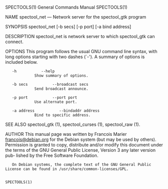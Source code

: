 SPECTOOLS(1)                                                  General Commands Manual                                                 SPECTOOLS(1)

NAME
       spectool_net — Network server for the spectool_gtk program

SYNOPSIS
       spectool_net [-b secs]  [-p port]  [-a bind address]

DESCRIPTION
       spectool_net is network server to which spectool_gtk can connect.

OPTIONS
       This program follows the usual GNU command line syntax, with long options starting with two dashes (`-').  A summary of options is included
       below.

       -h           --help
                 Show summary of options.

       -b secs           --broadcast secs
                 Send broadcast announce.

       -p port           --port port
                 Use alternate port.

       -a address           --bindaddr address
                 Bind to specific address.

SEE ALSO
       spectool_gtk (1), spectool_curses (1), spectool_raw (1).

AUTHOR
       This manual page was written by Francois Marier <francois@debian.org> for the Debian system (but may be used  by  others).   Permission  is
       granted to copy, distribute and/or modify this document under the terms of the GNU General Public License, Version 3 any later version pub‐
       lished by the Free Software Foundation.

       On Debian systems, the complete text of the GNU General Public License can be found in /usr/share/common-licenses/GPL.

                                                                                                                                      SPECTOOLS(1)
